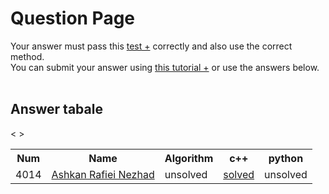 # Question Page

Your answer must pass this
<a href='./test.md'>test +</a>
correctly and also use the correct method.
<br>
You can submit your answer using
<a href='https://github.com/EnAnsari/bcp-hsu/releases/download/3.0.0/teaching-submit-question.pdf'>this tutorial +</a>
or use the answers below.
<br><br>

## Answer tabale
<table>
  <tr>
    <th>Num</th>
    <th>Name</th>
    <th>Algorithm</th>
    <th>c++</th>
    <th>python</th>
  </tr>
  <<tr>
    <td>4014</td>
    <td>
        <a href='https://github.com/AshkanRN'>Ashkan Rafiei Nezhad</a>
    </td>
    <td>unsolved</td>
    <td> <a href='./4021277403/4014.cpp'>solved</a></td>
    <td>unsolved</td>
  </tr> >
<table>
  <!-- <td>
      <a href='./STUDENT_ID/FILE_NAME'>solved</a>
  </td> -->
